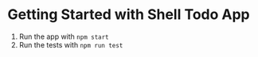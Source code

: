 # Getting Started with Shell Todo App

1. Run the app with `npm start`
2. Run the tests with `npm run test`